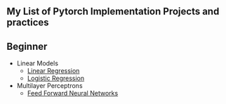 ## My List of Pytorch Implementation Projects and practices

## Beginner

- Linear Models
  - [Linear Regression](https://github.com/Harphies/deeplearning-models/tree/master/pytorch/basic-ml/LinearRegression)
  - [Logistic Regression](https://github.com/Harphies/deeplearning-models/tree/master/pytorch/basic-ml/LogisticRegression)
- Multilayer Perceptrons
  - [Feed Forward Neural Networks](https://github.com/Harphies/deeplearning-models/tree/master/pytorch/basic-ml/Feedforward%20Neural%20Networks)
